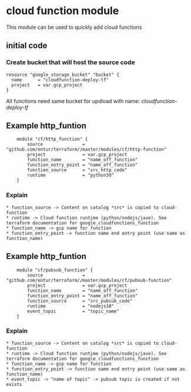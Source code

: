# cloud function module

This module can be used to quickly add cloud functions

## initial code 

### Create bucket that will host the source code
	resource "google_storage_bucket" "bucket" {
	  name      = "cloudfunction-deploy-tf"
	  project   = var.gcp_project
	}
	
All functions need same bucket for updload with name: *cloudfunction-deploy-tf* 		


## Example http_funtion

        module "cf/http_function" {
            source               = "github.com/entur/terraform//master/modules/cf/http-function"
            project              = var.gcp_project
            function_name        = "name_off_function"
            function_entry_point = "name_off_function"
            function_source      = "src_http_code"
            runtime              = "python39"
        }
        
### Explain
        
	* function_source -> Content on catalog *src* is copied to cloud-function   
	* runtime -> Cloud function runtime (python/nodejs/jave). See terraform documentation for google_cloudfunctions_function
	* function_name -> gcp name for function
	* function_entry_point -> function name end entry point (use same as function_name)


## Example http_funtion

        module "cf/pubsub_function" {
            source               = "github.com/entur/terraform//master/modules/cf/pubsub-function"
            project              = var.gcp_project
            function_name        = "name_off_function"
            function_entry_point = "name_off_function"
            function_source      = "src_pubsub_code"
            runtime              = "nodejs10"
            event_topic          = "topic_name"
        }
        
### Explain
        
	* function_source -> Content on catalog *src* is copied to cloud-function   
	* runtime -> Cloud function runtime (python/nodejs/jave). See terraform documentation for google_cloudfunctions_function
	* function_name -> gcp name for function
	* function_entry_point -> function name end entry point (use same as function_name)
	* event_topic -> "name of topic" -> pubsub topic is created if not exists


